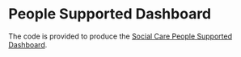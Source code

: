 # People Supported Dashboard

The code is provided to produce the [Social Care People Supported Dashboard](https://publichealthscotland.scot/publications/insights-in-social-care-statistics-for-scotland/insights-in-social-care-statistics-for-scotland-support-provided-or-funded-by-health-and-social-care-partnerships-in-scotland-202122/people-supported/).
